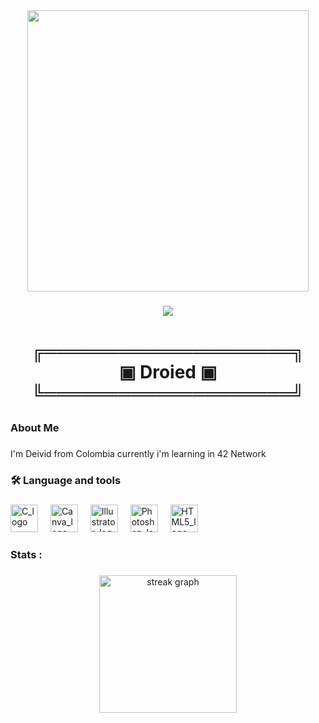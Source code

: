 <div align="center">
  <img height="450" src="https://media.tenor.com/p1gzBFA712oAAAAC/totoro-mi-vecino-totoro.gif"  />
</div>

###

<div align="center">
  <!-- <img src="https://img.shields.io/static/v1?message=LinkedIn&logo=linkedin&label=&color=0077B5&logoColor=white&labelColor=&style=for-the-badge" height="25" alt="linkedin logo"  />
  <img src="https://img.shields.io/static/v1?message=Youtube&logo=youtube&label=&color=FF0000&logoColor=white&labelColor=&style=for-the-badge" height="25" alt="youtube logo"  />
  <img src="https://img.shields.io/static/v1?message=Twitter&logo=twitter&label=&color=1DA1F2&logoColor=white&labelColor=&style=for-the-badge" height="25" alt="twitter logo"  />
</div>  --!>

###

<div align="center">
  <img src="https://visitor-badge.laobi.icu/badge?page_id=droied4.droied4&"  />
</div>

###
<h1 align="center">
   
  ╔════════════════════╗
  <br> ▣ Droied ▣                        
  ╚════════════════════╝</h1>
###

<h3 align="left">About Me</h3>

###

<p align="left">I'm Deivid from Colombia currently i'm learning in 42 Network<br></p>

###

<h3 align="left">🛠 Language and tools</h3>

###

<div align="left">
  <img src="https://cdn.jsdelivr.net/gh/devicons/devicon/icons/c/c-original.svg" height="44" alt="C_logo" />
  <img width="12" />
  <img src="https://cdn.jsdelivr.net/gh/devicons/devicon/icons/canva/canva-original.svg" height="44" alt="Canva_logo" />
  <img width="12" />
  <img src="https://cdn.jsdelivr.net/gh/devicons/devicon/icons/illustrator/illustrator-plain.svg" height="44" alt="Illustrator_logo"/>
  <img width="12" />
  <img src="https://cdn.jsdelivr.net/gh/devicons/devicon/icons/photoshop/photoshop-plain.svg" height="44" alt="Photoshop_logo" />
  <img width="12" />
  <img src="https://cdn.jsdelivr.net/gh/devicons/devicon/icons/html5/html5-original.svg" height="44" alt="HTML5_logo" />
  <img width="12" />

</div>

###

<h3 align="left">Stats :</h3>

###

<div align="center">
  <img src="https://streak-stats.demolab.com?user=droied4&locale=en&mode=daily&theme=dark&hide_border=false&border_radius=5&order=3" height="220" alt="streak graph"  />
</div>

###
